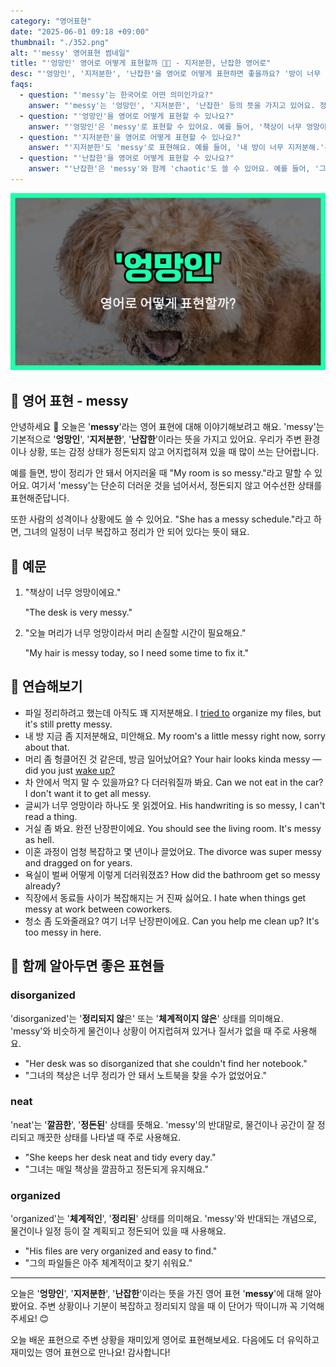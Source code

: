 ```yaml
---
category: "영어표현"
date: "2025-06-01 09:18 +09:00"
thumbnail: "./352.png"
alt: "'messy' 영어표현 썸네일"
title: "'엉망인' 영어로 어떻게 표현할까 😵‍💫 - 지저분한, 난잡한 영어로"
desc: "'엉망인', '지저분한', '난잡한'을 영어로 어떻게 표현하면 좋을까요? '방이 너무 엉망이에요.', '오늘 머리가 엉망이라 시간이 필요해요.' 등을 영어로 표현하는 법을 배워봅시다. 다양한 예문을 통해서 연습하고 본인의 표현으로 만들어 보세요."
faqs:
  - question: "'messy'는 한국어로 어떤 의미인가요?"
    answer: "'messy'는 '엉망인', '지저분한', '난잡한' 등의 뜻을 가지고 있어요. 정돈되지 않고 어수선한 상태를 표현할 때 사용해요."
  - question: "'엉망인'을 영어로 어떻게 표현할 수 있나요?"
    answer: "'엉망인'은 'messy'로 표현할 수 있어요. 예를 들어, '책상이 너무 엉망이에요.'는 'The desk is very messy.'라고 해요."
  - question: "'지저분한'을 영어로 어떻게 표현할 수 있나요?"
    answer: "'지저분한'도 'messy'로 표현해요. 예를 들어, '내 방이 너무 지저분해.'는 'My room is so messy.'라고 말할 수 있어요."
  - question: "'난잡한'을 영어로 어떻게 표현할 수 있나요?"
    answer: "'난잡한'은 'messy'와 함께 'chaotic'도 쓸 수 있어요. 예를 들어, '그 파티는 너무 난잡해서 정신없었어요.'는 'The party was so messy and chaotic.'라고 해요."
---
```


!['messy' 영어표현 썸네일](./352.png)

## 🌟 영어 표현 - messy

안녕하세요 👋 오늘은 '**messy**'라는 영어 표현에 대해 이야기해보려고 해요. 'messy'는 기본적으로 '**엉망인**', '**지저분한**', '**난잡한**'이라는 뜻을 가지고 있어요. 우리가 주변 환경이나 상황, 또는 감정 상태가 정돈되지 않고 어지럽혀져 있을 때 많이 쓰는 단어랍니다.

예를 들면, 방이 정리가 안 돼서 어지러울 때 "My room is so messy."라고 말할 수 있어요. 여기서 'messy'는 단순히 더러운 것을 넘어서서, 정돈되지 않고 어수선한 상태를 표현해준답니다.

또한 사람의 성격이나 상황에도 쓸 수 있어요. "She has a messy schedule."라고 하면, 그녀의 일정이 너무 복잡하고 정리가 안 되어 있다는 뜻이 돼요.

## 📖 예문

1. "책상이 너무 엉망이에요."

   "The desk is very messy."

2. "오늘 머리가 너무 엉망이라서 머리 손질할 시간이 필요해요."

   "My hair is messy today, so I need some time to fix it."

## 💬 연습해보기

<ul data-interactive-list>
  <li data-interactive-item>
    <span data-toggler>파일 정리하려고 했는데 아직도 꽤 지저분해요.</span>
    <span data-answer>I <a href="/blog/in-english/117.try-to/">tried to</a> organize my files, but it's still pretty messy.</span>
  </li>
  <li data-interactive-item>
    <span data-toggler>내 방 지금 좀 지저분해요, 미안해요.</span>
    <span data-answer>My room's a little messy right now, sorry about that.</span>
  </li>
  <li data-interactive-item>
    <span data-toggler>머리 좀 헝클어진 것 같은데, 방금 일어났어요?</span>
    <span data-answer>Your hair looks kinda messy — did you just <a href="/blog/in-english/300.wake-up/">wake up?</a></span>
  </li>
  <li data-interactive-item>
    <span data-toggler>차 안에서 먹지 말 수 있을까요? 다 더러워질까 봐요.</span>
    <span data-answer>Can we not eat in the car? I don't want it to get all messy.</span>
  </li>
  <li data-interactive-item>
    <span data-toggler>글씨가 너무 엉망이라 하나도 못 읽겠어요.</span>
    <span data-answer>His handwriting is so messy, I can't read a thing.</span>
  </li>
  <li data-interactive-item>
    <span data-toggler>거실 좀 봐요. 완전 난장판이에요.</span>
    <span data-answer>You should see the living room. It's messy as hell.</span>
  </li>
  <li data-interactive-item>
    <span data-toggler>이혼 과정이 엄청 복잡하고 몇 년이나 끌었어요.</span>
    <span data-answer>The divorce was super messy and dragged on for years.</span>
  </li>
  <li data-interactive-item>
    <span data-toggler>욕실이 벌써 어떻게 이렇게 더러워졌죠?</span>
    <span data-answer>How did the bathroom get so messy already?</span>
  </li>
  <li data-interactive-item>
    <span data-toggler>직장에서 동료들 사이가 복잡해지는 거 진짜 싫어요.</span>
    <span data-answer>I hate when things get messy at work between coworkers.</span>
  </li>
  <li data-interactive-item>
    <span data-toggler>청소 좀 도와줄래요? 여기 너무 난장판이에요.</span>
    <span data-answer>Can you help me clean up? It's too messy in here.</span>
  </li>
</ul>

## 🤝 함께 알아두면 좋은 표현들

### disorganized

'disorganized'는 '**정리되지 않**은' 또는 '**체계적이지 않은**' 상태를 의미해요. 'messy'와 비슷하게 물건이나 상황이 어지럽혀져 있거나 질서가 없을 때 주로 사용해요.

- "Her desk was so disorganized that she couldn't find her notebook."
- "그녀의 책상은 너무 정리가 안 돼서 노트북을 찾을 수가 없었어요."

### neat

'neat'는 '**깔끔한**', '**정돈된**' 상태를 뜻해요. 'messy'의 반대말로, 물건이나 공간이 잘 정리되고 깨끗한 상태를 나타낼 때 주로 사용해요.

- "She keeps her desk neat and tidy every day."
- "그녀는 매일 책상을 깔끔하고 정돈되게 유지해요."

### organized

'organized'는 '**체계적인**', '**정리된**' 상태를 의미해요. 'messy'와 반대되는 개념으로, 물건이나 일정 등이 잘 계획되고 정돈되어 있을 때 사용해요.

- "His files are very organized and easy to find."
- "그의 파일들은 아주 체계적이고 찾기 쉬워요."

---

오늘은 '**엉망인**', '**지저분한**', '**난잡한**'이라는 뜻을 가진 영어 표현 '**messy**'에 대해 알아봤어요. 주변 상황이나 기분이 복잡하고 정리되지 않을 때 이 단어가 딱이니까 꼭 기억해 주세요! 😊

오늘 배운 표현으로 주변 상황을 재미있게 영어로 표현해보세요. 다음에도 더 유익하고 재미있는 영어 표현으로 만나요! 감사합니다!
